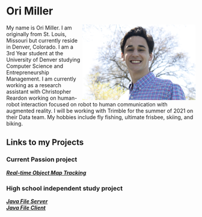 
# Ori Miller

<img align="right" src="Ori_Picture.jpg" width="60%" height="60%"> My name is Ori Miller. I am originally from St. Louis, Missouri but currently reside in Denver, Colorado. I am a 3rd Year student at the University of Denver studying Computer Science and Entrepreneurship Management. I am currently working as a research assistant with Christopher Reardon working on human-robot interaction focused on robot to human communication with augmented reality. I will be working with Trimble for the summer of 2021 on their Data team. My hobbies include fly fishing, ultimate frisbee, skiing, and biking. 

## Links to my Projects
### Current Passion project
***[Real-time Object Map Tracking](https://github.com/OriMiller/RTHumanMapTracking)***
### High school independent study project
***[Java File Server](https://github.com/OriMiller/javafileserver)***
<br>***[Java File Client](https://github.com/OriMiller/javafileclient)***
